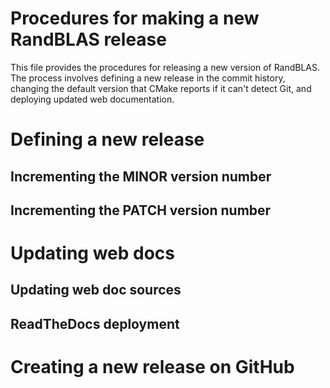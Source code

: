 Procedures for making a new RandBLAS release
============================================

This file provides the procedures for releasing a new version of RandBLAS. The process involves defining a new release in the commit history, changing the default version that CMake reports if it can't detect Git, and deploying updated web documentation.

# Defining a new release

## Incrementing the MINOR version number

## Incrementing the PATCH version number

# Updating web docs

## Updating web doc sources

## ReadTheDocs deployment


# Creating a new release on GitHub

